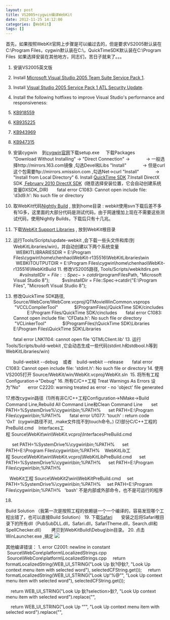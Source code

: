 ```yaml
---
layout: post
title: VS2005+cygwin编译WebKit
date: 2012-11-25 14:12:00
categories: [WebKit]
tags: []
---
```

首先，如果按照WebKit官网上步骤是可以编过去的，但是要求VS2005默认装在C:\Program Files，cygwin默认装在C:\，QuickTimeSDK默认装在C:\Program
 Files 
如果选择安装在其他地方，同志们，苦日子就来了。。。
1. 安装VS2005英文版
2. Install [Microsoft
 Visual Studio 2005 Team Suite Service Pack 1](http://www.microsoft.com/downloads/details.aspx?familyid=BB4A75AB-E2D4-4C96-B39D-37BAF6B5B1DC&displaylang=en).

3. Install [Visual
 Studio 2005 Service Pack 1 ATL Security Update](http://www.microsoft.com/downloads/details.aspx?FamilyID=7c8729dc-06a2-4538-a90d-ff9464dc0197&displaylang=en).


4. Install the following hotfixes to improve Visual Studio's performance and responsiveness:
1. [KB918559](http://code.msdn.microsoft.com/KB918559)
2. [KB935225](http://code.msdn.microsoft.com/KB935225)
3. [KB943969](http://code.msdn.microsoft.com/KB943969)
4. [KB947315](http://code.msdn.microsoft.com/KB947315)

5. 安装cygwin    到[cygwin官网](http://cygwin.com/install.html)下载setup.exe[](http://cygwin.com/install.html)
    下载Packages 
            "Download
 Without Installing" -> "Direct Connection" ->
            -> 一般选择http://mirrors.163.com镜像 ,勾选Devel和Libs "Install"
            -> 但是curl这个包需要ftp://mirrors.xmission.com ,勾选Net->curl "Install"
            -> "Install from Local Directory"
6. Install [QuickTime
 SDK](http://developer.apple.com/quicktime/download/)
7.Install DirectX SDK [ February
 2010 DirectX SDK](http://www.microsoft.com/en-us/download/details.aspx?id=10084)  (随意选择安装位置，它会自动创建系统变量DXSDK_DIR)
      fatal error C1083: Cannot open include file: 'd3d9.h':
 No such file or directory
8. 取WebKit代码[Nightly
 Build](http://nightly.webkit.org/) , 放到home目录 : webkit使用svn下载后差不多有1G多，这里面的大部分代码是测试代码，由于网速慢加上现在不需要这些测试代码，使用Nightly Builds，下载后只有十几兆。
9. 下载[WebKit
 Support Libraries](https://developer.apple.com/opensource/internet/webkit_sptlib_agree.html) , 放到WebKit根目录
10. 运行Tools/Scripts/update-webkit
 ,会下载一些头文件和库(到WebKitLibraries/win)，并自动创建以下两个系统变量
        WEBKITLIBRARIESDIR
 = E:\Program Files\cygwin\home\chenhao\WebKit-r135516\WebKitLibraries\win
 
       WEBKITOUTPUTDIR = E:\Program Files\cygwin\home\chenhao\WebKit-r135516\WebKitBuild
11. 修改VS2005路径, Tools/Scripts/webkitdirs.pm
         #$vsInstallDir = File::Spec->catdir($programFilesPath,
 "Microsoft Visual Studio 8");
         $vsInstallDir = File::Spec->catdir("E:\\Program Files", "Microsoft Visual Studio 8");
12. 修改QuickTime
 SDK路径, Source/WebCore/WebCore.vcproj/QTMovieWinCommon.vsprops
     "VCCLCompilerTool"
       
     $(ProgramFiles)/QuickTime SDK/cincludes
           E:\Program
 Files/QuickTime SDK/cincludes
 
     fatal error C1083: Cannot open include file: 'CFData.h': No such file or directory
 
    "VCLinkerTool"
 
           $(ProgramFiles)\QuickTime SDK\Libraries
 
           E:\Program Files\QuickTime SDK\Libraries

 
     fatal error LNK1104: cannot open file 'QTMLClient.lib'
13. 运行Tools/Scripts/build-webkit
 ,它会动态生成一些代码(stdint.h和stdbool.h等到WebKitLibraries/win)

      build-webkit
 --debug    或者    build-webkit --release
      fatal error C1083: Cannot open include file: 'stdint.h': No such file or directory
14. 使用VS2005打开 Source/WebKit/win/WebKit.vcproj/WebKit.sln 
15. 将所有工程 Configuration->"Debug"
16. 所有C/C++工程 Treat Warnings As Errors 设为"No"
     error C2220: warning treated as error - no 'object' file generated

17.修改cygwin路径 
(1)所有非C/C++工程Configuration->NMake->Build Command Line,Rebuild All Command Line和Clean Command Line 
     set PATH=%SystemDrive%\cygwin\bin;%PATH%
     set PATH=E:\Program Files\cygwin\bin;%PATH% 
     fatal error U1077: 'touch' : return code '0x1'  (cygwin路径不对,
 .make文件找不到touch命令。)
(2)部分C/C++工程的PreBuild.cmd
   Interfaces工程 Source\WebKit\win\WebKit.vcproj\InterfacesPreBuild.cmd

     set PATH=%SystemDrive%\cygwin\bin;%PATH%
     set PATH=E:\Program Files\cygwin\bin;%PATH%
 
  WebKitLib工程 Source\WebKit\win\WebKit.vcproj\WebKitLibPreBuild.cmd
 
    set PATH=%SystemDrive%\cygwin\bin;%PATH%
 
    set PATH=E:\Program Files\cygwin\bin;%PATH%

 
  WebKit工程 Source\WebKit2\win\WebKitPreBuild.cmd
 
   set PATH=%SystemDrive%\cygwin\bin;%PATH%
 
   set PATH=E:\Program Files\cygwin\bin;%PATH%
 
 'bash' 不是内部或外部命令，也不是可运行的程序

18.
 Build Solution （我第一次是按照工程的依赖链一个一个编译的，容易发现哪个工程出错了，也可以直接Build Solution）
19.
 下载[Safari](http://support.apple.com/downloads/#safari) 
 
    安装之后将Safari根目录下的所有dll（PubSubDLL.dll，Safari.dll，SafariTheme.dll，Search.dll和SpellChecker.dll）
 
    拷贝到WebKitBuild\Debug\bin目录。
20.
 点击WinLauncher.exe ,搞定
![](http://img.my.csdn.net/uploads/201211/28/1354081619_4368.png)







其他编译错误：
1. error C2001: newline in constant    Source\WebCore\platform\LocalizedStrings.cpp
  Source\WebCore\platform\LocalizedStrings.cpp
    return formatLocalizedString(WEB_UI_STRING("Look Up 鈥?@鈥?, "Look Up context
 menu item with selected word"), selectedCFString.get());
    return formatLocalizedString(WEB_UI_STRING("Look Up“%@”",
 "Look Up context menu item with selected word"), selectedCFString.get());

    return WEB_UI_STRING("Look Up 鈥?selection>鈥?, "Look Up context menu item with
 selected word").replace("<selection>", 

    return WEB_UI_STRING("Look Up “<selection>”",
 "Look Up context menu item with selected word").replace("<selection>", 


